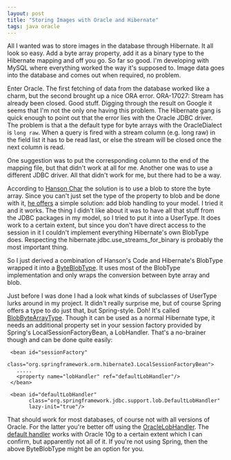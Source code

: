 ```yaml
---
layout: post
title: "Storing Images with Oracle and Hibernate"
tags: java oracle
---
```

All I wanted was to store images in the database through Hibernate. It all look so easy. Add a byte array property, add it as a binary type to the Hibernate mapping and off you go. So far so good. I'm developing with MySQL where everything worked the way it's supposed to. Image data goes into the database and comes out when required, no problem.

Enter Oracle. The first fetching of data from the database worked like a charm, but the second brought up a nice ORA error. ORA-17027: Stream has already been closed. Good stuff. Digging through the result on Google it seems that I'm not the only one having this problem. The Hibernate gang is quick enough to point out that the error lies with the Oracle JDBC driver. The problem is that a the default type for byte arrays with the OracleDialect is `long raw`. When a query is fired with a stream column (e.g. long raw) in the field list it has to be read last, or else the stream will be closed once the next column is read.

One suggestion was to put the corresponding column to the end of the mapping file, but that didn't work at all for me. Another one was to use a different JDBC driver. All that didn't work for me, but there had to be a way.

According to [Hanson Char](http://hansonchar.blogspot.com/) the solution is to use a blob to store the byte array. Since you can't just set the type of the property to blob and be done with it, [he offers](http://hansonchar.blogspot.com/2005_06_01_hansonchar_archive.html#111941318291641765) a simple solution: add blob handling to your model. I tried it and it works. The thing I didn't like about it was to have all that stuff from the JDBC packages in my model, so I tried to put it into a UserType. It does work to a certain extent, but since you don't have direct access to the session in it I couldn't implement everything Hibernate's own BlobType does. Respecting the hibernate.jdbc.use_streams_for_binary is probably the most important thing.

So I just derived a combination of Hanson's Code and Hibernate's BlobType wrapped it into a [ByteBlobType](http://www.paperplanes.de/files/ByteBlobType.java). It uses most of the BlobType implementation and only wraps the conversion between byte array and blob.

Just before I was done I had a look what kinds of subclasses of UserType lurks around in my project. It didn't really surprise me, but of course Spring offers a type to do just that, but Spring-style. Doh! It's called [BlobByteArrayType](http://static.springframework.org/spring/docs/2.0.x/api/org/springframework/orm/hibernate3/support/BlobByteArrayType.html). Though it can be used as a normal Hibernate type, it needs an additional property set in your session factory provided by Spring's LocalSessionFactoryBean, a LobHandler. That's a no-brainer though and can be done quite easily:

     <bean id="sessionFactory"
          class="org.springframework.orm.hibernate3.LocalSessionFactoryBean">
       .....
       <property name="lobHandler" ref="defaultLobHandler"/>
     </bean>

     <bean id="defaultLobHandler" 
           class="org.springframework.jdbc.support.lob.DefaultLobHandler"
           lazy-init="true"/>

That should work for most databases, of course not with all versions of Oracle. For the latter you're better off using the [OracleLobHandler](http://static.springframework.org/spring/docs/2.0.x/api/org/springframework/jdbc/support/lob/OracleLobHandler.html). The [default handler](http://static.springframework.org/spring/docs/2.0.x/api/org/springframework/jdbc/support/lob/DefaultLobHandler.html) works with Oracle 10g to a certain extent which I can confirm, but apparently not all of it. If you're not using Spring, then the above ByteBlobType might be an option for you.